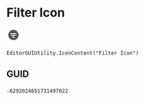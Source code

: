 # Filter Icon
![](/img/Filter%20Icon.png)

``` CSharp
EditorGUIUtility.IconContent("Filter Icon")
```
## GUID
```
-6292024651731497822
```
